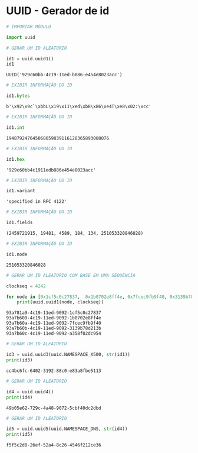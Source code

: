 
# UUID - Gerador de id


```python
# IMPORTAR MÓDULO

import uuid
```


```python
# GERAR UM ID ALEATÓRIO

id1 = uuid.uuid1()
id1
```

```
UUID('929c60bb-4c19-11ed-b886-e454e8023acc')
```


```python
# EXIBIR INFORMAÇÃO DO ID

id1.bytes
```

```
b'\x92\x9c`\xbbL\x19\x11\xed\xb8\x86\xe4T\xe8\x02:\xcc'
```


```python
# EXIBIR INFORMAÇÃO DO ID

id1.int
```

```
194879247645068659839116128365893008076
```


```python
# EXIBIR INFORMAÇÃO DO ID

id1.hex
```

```
'929c60bb4c1911edb886e454e8023acc'
```


```python
# EXIBIR INFORMAÇÃO DO ID

id1.variant
```

```
'specified in RFC 4122'
```


```python
# EXIBIR INFORMAÇÃO DO ID

id1.fields
```

```
(2459721915, 19481, 4589, 184, 134, 251053320846028)
```


```python
# EXIBIR INFORMAÇÃO DO ID

id1.node
```

```
251053320846028
```


```python
# GERAR UM ID ALEATÓRIO COM BASE EM UMA SEQUÊNCIA

clockseq = 4242

for node in [0x1cf5c0c27837,  0x1b0702e8ff4e, 0x7fcec9fb9f40, 0x3139b78d213b, 0xa358f02dc954]:
    print(uuid.uuid1(node, clockseq))
```

```
93a781a9-4c19-11ed-9092-1cf5c0c27837
93a7b609-4c19-11ed-9092-1b0702e8ff4e
93a7b60a-4c19-11ed-9092-7fcec9fb9f40
93a7b60b-4c19-11ed-9092-3139b78d213b
93a7b60c-4c19-11ed-9092-a358f02dc954

```


```python
# GERAR UM ID ALEATÓRIO

id3 = uuid.uuid3(uuid.NAMESPACE_X500, str(id1))
print(id3)
```

```
cc4bc6fc-6402-3192-88c0-e83a8fbe5113

```


```python
# GERAR UM ID ALEATÓRIO

id4 = uuid.uuid4()
print(id4)
```

```
49b05e62-729c-4a48-9072-5cbf40dc2dbd

```


```python
# GERAR UM ID ALEATÓRIO

id5 = uuid.uuid5(uuid.NAMESPACE_DNS, str(id4))
print(id5)
```

```
f5f5c2d8-26ef-52a4-8c26-4546f212ce36

```

